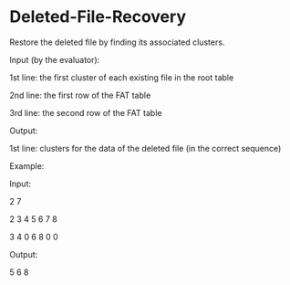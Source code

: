 # Deleted-File-Recovery

Restore the deleted file by finding its associated clusters.

Input (by the evaluator):

1st line: the first cluster of each existing file in the root table

2nd line: the first row of the FAT table

3rd line: the second row of the FAT table

Output:

1st line: clusters for the data of the deleted file (in the correct sequence)

Example: 

Input:

2 7

2 3 4 5 6 7 8

3 4 0 6 8 0 0

Output:

5 6 8
